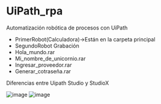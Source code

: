 # UiPath_rpa 
Automatización robótica de procesos con UiPath
- PrimerRobot(Calculadora)->Están en la carpeta principal
- SegundoRobot Grabación
- Hola_mundo.rar
- Mi_nombre_de_unicornio.rar
- Ingresar_proveedor.rar
- Generar_cotraseña.rar


Diferencias entre Uipath Studio y StudioX

![image](https://user-images.githubusercontent.com/91063120/143303112-a5b72180-5d33-448b-b646-1bbf8f6cc0d7.png)
![image](https://user-images.githubusercontent.com/91063120/143303335-6ae9dc23-0c01-43c3-85cc-446c2bed6fae.png)

